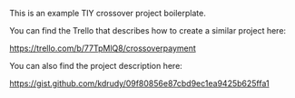 This is an example TIY crossover project boilerplate.

You can find the Trello that describes how to create a similar project here:

https://trello.com/b/77TpMlQ8/crossoverpayment

You can also find the project description here:

https://gist.github.com/kdrudy/09f80856e87cbd9ec1ea9425b625ffa1

